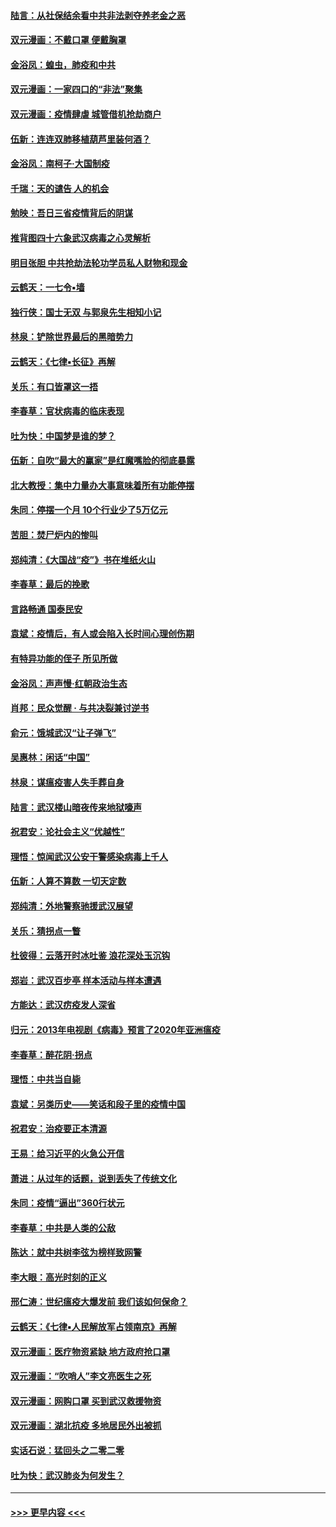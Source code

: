 #### [陆言：从社保结余看中共非法剥夺养老金之恶](../pages/nsc993/n11917084.md?t=03052302) 
#### [双元漫画：不戴口罩 便戴胸罩](../pages/nsc993/n11916447.md?t=03052302) 
#### [金浴凤：蝗虫，肺疫和中共](../pages/nsc993/n11916904.md?t=03052302) 
#### [双元漫画：一家四口的“非法”聚集](../pages/nsc993/n11916378.md?t=03052302) 
#### [双元漫画：疫情肆虐 城管借机抢劫商户](../pages/nsc993/n11916310.md?t=03052302) 
#### [伍新：连连双肺移植葫芦里装何酒？](../pages/nsc993/n11913667.md?t=03052302) 
#### [金浴凤：南柯子·大国制疫](../pages/nsc993/n11913657.md?t=03052302) 
#### [千瑞：天的谴告  人的机会](../pages/nsc993/n11913309.md?t=03052302) 
#### [勉映：吾日三省疫情背后的阴谋](../pages/nsc993/n11913079.md?t=03052302) 
#### [推背图四十六象武汉病毒之心灵解析](../pages/nsc993/n11911761.md?t=03052302) 
#### [明目张胆 中共抢劫法轮功学员私人财物和现金](../pages/nsc993/n11910262.md?t=03052302) 
#### [云鹤天：一七令▪墙](../pages/nsc993/n11910627.md?t=03052302) 
#### [独行侠：国士无双 与郭泉先生相知小记](../pages/nsc993/n11910613.md?t=03052302) 
#### [林泉：铲除世界最后的黑暗势力](../pages/nsc993/n11909320.md?t=03052302) 
#### [云鹤天：《七律▪长征》再解](../pages/nsc993/n11909327.md?t=03052302) 
#### [关乐：有口皆罩这一捂](../pages/nsc993/n11908393.md?t=03052302) 
#### [李春草：官状病毒的临床表现](../pages/nsc993/n11908339.md?t=03052302) 
#### [吐为快：中国梦是谁的梦？](../pages/nsc993/n11906564.md?t=03052302) 
#### [伍新：自吹“最大的赢家”是红魔嘴脸的彻底暴露](../pages/nsc993/n11906407.md?t=03052302) 
#### [北大教授：集中力量办大事意味着所有功能停摆](../pages/nsc993/n11904800.md?t=03052302) 
#### [朱同：停摆一个月 10个行业少了5万亿元](../pages/nsc993/n11904498.md?t=03052302) 
#### [苦胆：焚尸炉内的惨叫](../pages/nsc993/n11904479.md?t=03052302) 
#### [郑纯清：《大国战“疫”》书在堆纸火山](../pages/nsc993/n11904450.md?t=03052302) 
#### [李春草：最后的挽歌](../pages/nsc993/n11904441.md?t=03052302) 
#### [言路畅通 国泰民安](../pages/nsc993/n11904222.md?t=03052302) 
#### [袁斌：疫情后，有人或会陷入长时间心理创伤期](../pages/nsc993/n11901514.md?t=03052302) 
#### [有特异功能的侄子 所见所做](../pages/nsc993/n11901154.md?t=03052302) 
#### [金浴凤：声声慢‧红朝政治生态](../pages/nsc993/n11899553.md?t=03052302) 
#### [肖邦：民众觉醒 · 与共决裂兼讨逆书](../pages/nsc993/n11898435.md?t=03052302) 
#### [俞元：饿城武汉“让子弹飞”](../pages/nsc993/n11898344.md?t=03052302) 
#### [吴惠林：闲话“中国”](../pages/nsc993/n11898182.md?t=03052302) 
#### [林泉：谋瘟疫害人失手葬自身](../pages/nsc993/n11897892.md?t=03052302) 
#### [陆言：武汉楼山暗夜传来地狱嚎声](../pages/nsc993/n11897033.md?t=03052302) 
#### [祝君安：论社会主义“优越性”](../pages/nsc993/n11897005.md?t=03052302) 
#### [理悟：惊闻武汉公安干警感染病毒上千人](../pages/nsc993/n11896947.md?t=03052302) 
#### [伍新：人算不算数 一切天定数](../pages/nsc993/n11893372.md?t=03052302) 
#### [郑纯清：外地警察驰援武汉展望](../pages/nsc993/n11893115.md?t=03052302) 
#### [关乐：猜拐点一瞥](../pages/nsc993/n11893020.md?t=03052302) 
#### [杜彼得：云落开时冰吐鉴 浪花深处玉沉钩](../pages/nsc993/n11892107.md?t=03052302) 
#### [郑岩：武汉百步亭 样本活动与样本遭遇](../pages/nsc993/n11892310.md?t=03052302) 
#### [方能达：武汉疠疫发人深省](../pages/nsc993/n11891376.md?t=03052302) 
#### [归元：2013年电视剧《病毒》预言了2020年亚洲瘟疫](../pages/nsc993/n11891126.md?t=03052302) 
#### [李春草：醉花阴·拐点](../pages/nsc993/n11890567.md?t=03052302) 
#### [理悟：中共当自毙](../pages/nsc993/n11890559.md?t=03052302) 
#### [袁斌：另类历史——笑话和段子里的疫情中国](../pages/nsc993/n11889243.md?t=03052302) 
#### [祝君安：治疫要正本清源](../pages/nsc993/n11889085.md?t=03052302) 
#### [王易：给习近平的火急公开信](../pages/nsc993/n11888225.md?t=03052302) 
#### [萧进：从过年的话题，说到丢失了传统文化](../pages/nsc993/n11887732.md?t=03052302) 
#### [朱同：疫情“逼出”360行状元](../pages/nsc993/n11887678.md?t=03052302) 
#### [李春草：中共是人类的公敌](../pages/nsc993/n11887656.md?t=03052302) 
#### [陈达：就中共树李弦为榜样致网警](../pages/nsc993/n11887625.md?t=03052302) 
#### [李大眼：高光时刻的正义](../pages/nsc993/n11887585.md?t=03052302) 
#### [邢仁涛：世纪瘟疫大爆发前 我们该如何保命？](../pages/nsc993/n11887535.md?t=03052302) 
#### [云鹤天：《七律▪人民解放军占领南京》再解](../pages/nsc993/n11887524.md?t=03052302) 
#### [双元漫画：医疗物资紧缺 地方政府抢口罩](../pages/nsc993/n11884744.md?t=03052302) 
#### [双元漫画：“吹哨人”李文亮医生之死](../pages/nsc993/n11884705.md?t=03052302) 
#### [双元漫画：网购口罩 买到武汉救援物资](../pages/nsc993/n11884670.md?t=03052302) 
#### [双元漫画：湖北抗疫 多地居民外出被抓](../pages/nsc993/n11884643.md?t=03052302) 
#### [实话石说：猛回头之二零二零](../pages/nsc993/n11883968.md?t=03052302) 
#### [吐为快：武汉肺炎为何发生？](../pages/nsc993/n11882180.md?t=03052302) 

----
#### [ >>> 更早内容 <<< ](../indexes/nsc993-earlier.md)
